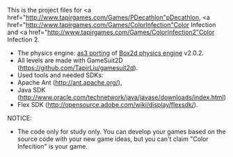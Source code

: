 This is the project files for <a href="http://www.tapirgames.com/Games/PDecathlon"pDecathlon</a>, <a href="http://www.tapirgames.com/Games/ColorInfection"Color Infection</a> and <a href="http://www.tapirgames.com/Games/ColorInfection2"Color Infection 2</a>.
 * The physics engine: <a href="http://box2dflash.sourceforge.net/">as3 porting</a> of <a href="http://www.box2d.org/">Box2d physics engine</a> v2.0.2. 
 * All levels are made with GameSuit2D (https://github.com/TapirLiu/gamesuit2d).
 * Used tools and needed SDKs: 
  * Apache Ant (http://ant.apache.org/), 
  * Java SDK (http://www.oracle.com/technetwork/java/javase/downloads/index.html) 
  * Flex SDK (http://opensource.adobe.com/wiki/display/flexsdk/).

NOTICE:
 * The code only for study only. You can develop your games based on the source code with your new game ideas, but you can't claim "Color Infecition" is your game.
